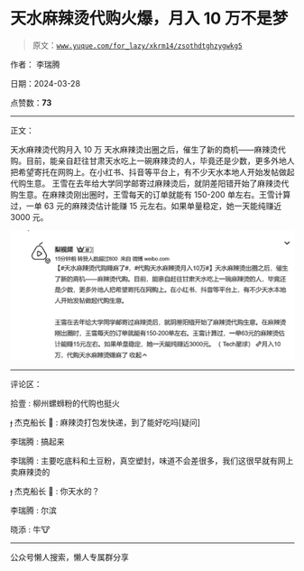 # 天水麻辣烫代购火爆，月入 10 万不是梦

> 原文：[`www.yuque.com/for_lazy/xkrm14/zsothdtghzygwkg5`](https://www.yuque.com/for_lazy/xkrm14/zsothdtghzygwkg5)

作者： 李瑞腾

日期：2024-03-28

点赞数：**73**

* * *

正文：

天水麻辣烫代购月入 10 万
天水麻辣烫出圈之后，催生了新的商机——麻辣烫代购。目前，能亲自赶往甘肃天水吃上一碗麻辣烫的人，毕竟还是少数，更多外地人把希望寄托在网购上。在小红书、抖音等平台上，有不少天水本地人开始发帖做起代购生意。
王雪在去年给大学同学邮寄过麻辣烫后，就阴差阳错开始了麻辣烫代购生意。在麻辣烫刚出圈时，王雪每天的订单就能有 150-200 单左右。王雪计算过，一单 63 元的麻辣烫估计能赚 15 元左右。如果单量稳定，她一天能纯赚近 3000 元。

![](img/85dd997ce0cfe712c472a91b4987f567.png)

* * *

评论区：

拾壹 : 柳州螺蛳粉的代购也挺火

 杰克船长 🍼 : 麻辣烫打包发快递，到了能好吃吗[疑问]

李瑞腾 : 搞起来

李瑞腾 : 主要吃底料和土豆粉，真空塑封，味道不会差很多，我们这很早就有网上卖麻辣烫的

 杰克船长 🍼 : 你天水的？

李瑞腾 : 尔滨

晓添 : 牛🐮

* * *

公众号懒人搜索，懒人专属群分享